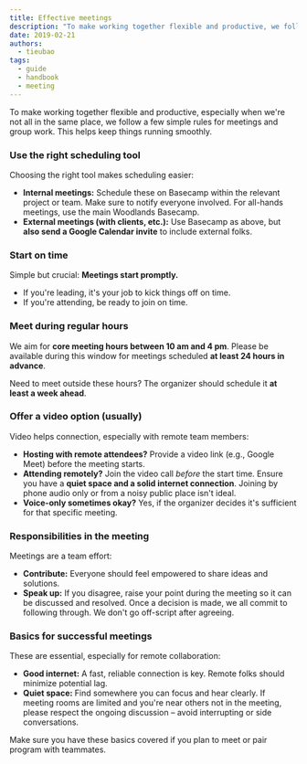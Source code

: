 ```yaml
---
title: Effective meetings
description: "To make working together flexible and productive, we follow a few simple rules for meetings and group work. Here's how we keep meetings effective."
date: 2019-02-21
authors:
  - tieubao
tags:
  - guide
  - handbook
  - meeting
---
```


To make working together flexible and productive, especially when we're not all in the same place, we follow a few simple rules for meetings and group work. This helps keep things running smoothly.

### Use the right scheduling tool

Choosing the right tool makes scheduling easier:

- **Internal meetings:** Schedule these on Basecamp within the relevant project or team. Make sure to notify everyone involved. For all-hands meetings, use the main Woodlands Basecamp.
- **External meetings (with clients, etc.):** Use Basecamp as above, but **also send a Google Calendar invite** to include external folks.

### Start on time

Simple but crucial: **Meetings start promptly.**

- If you're leading, it's your job to kick things off on time.
- If you're attending, be ready to join on time.

### Meet during regular hours

We aim for **core meeting hours between 10 am and 4 pm**. Please be available during this window for meetings scheduled **at least 24 hours in advance**.

Need to meet outside these hours? The organizer should schedule it **at least a week ahead**.

### Offer a video option (usually)

Video helps connection, especially with remote team members:

- **Hosting with remote attendees?** Provide a video link (e.g., Google Meet) before the meeting starts.
- **Attending remotely?** Join the video call _before_ the start time. Ensure you have a **quiet space and a solid internet connection**. Joining by phone audio only or from a noisy public place isn't ideal.
- **Voice-only sometimes okay?** Yes, if the organizer decides it's sufficient for that specific meeting.

### Responsibilities in the meeting

Meetings are a team effort:

- **Contribute:** Everyone should feel empowered to share ideas and solutions.
- **Speak up:** If you disagree, raise your point during the meeting so it can be discussed and resolved. Once a decision is made, we all commit to following through. We don't go off-script after agreeing.

### Basics for successful meetings

These are essential, especially for remote collaboration:

- **Good internet:** A fast, reliable connection is key. Remote folks should minimize potential lag.
- **Quiet space:** Find somewhere you can focus and hear clearly. If meeting rooms are limited and you're near others not in the meeting, please respect the ongoing discussion – avoid interrupting or side conversations.

Make sure you have these basics covered if you plan to meet or pair program with teammates.
